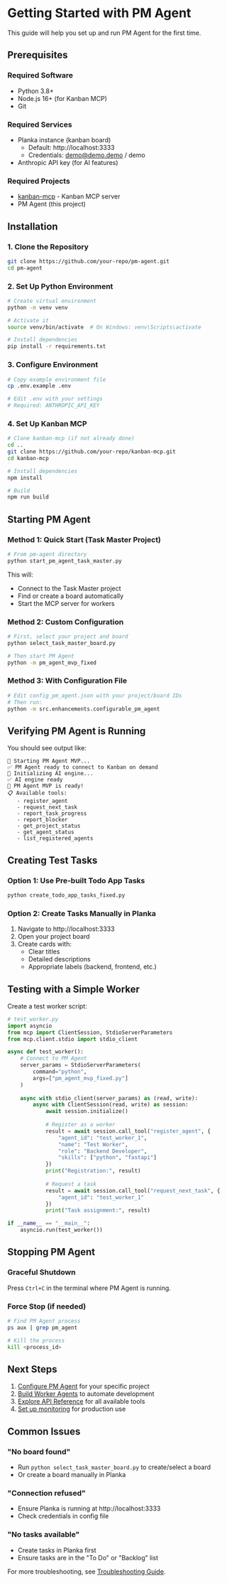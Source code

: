 # Getting Started with PM Agent

This guide will help you set up and run PM Agent for the first time.

## Prerequisites

### Required Software
- Python 3.8+
- Node.js 16+ (for Kanban MCP)
- Git

### Required Services
- Planka instance (kanban board)
  - Default: http://localhost:3333
  - Credentials: demo@demo.demo / demo
- Anthropic API key (for AI features)

### Required Projects
- [kanban-mcp](https://github.com/your-repo/kanban-mcp) - Kanban MCP server
- PM Agent (this project)

## Installation

### 1. Clone the Repository
```bash
git clone https://github.com/your-repo/pm-agent.git
cd pm-agent
```

### 2. Set Up Python Environment
```bash
# Create virtual environment
python -m venv venv

# Activate it
source venv/bin/activate  # On Windows: venv\Scripts\activate

# Install dependencies
pip install -r requirements.txt
```

### 3. Configure Environment
```bash
# Copy example environment file
cp .env.example .env

# Edit .env with your settings
# Required: ANTHROPIC_API_KEY
```

### 4. Set Up Kanban MCP
```bash
# Clone kanban-mcp (if not already done)
cd ..
git clone https://github.com/your-repo/kanban-mcp.git
cd kanban-mcp

# Install dependencies
npm install

# Build
npm run build
```

## Starting PM Agent

### Method 1: Quick Start (Task Master Project)
```bash
# From pm-agent directory
python start_pm_agent_task_master.py
```

This will:
- Connect to the Task Master project
- Find or create a board automatically
- Start the MCP server for workers

### Method 2: Custom Configuration
```bash
# First, select your project and board
python select_task_master_board.py

# Then start PM Agent
python -m pm_agent_mvp_fixed
```

### Method 3: With Configuration File
```bash
# Edit config_pm_agent.json with your project/board IDs
# Then run:
python -m src.enhancements.configurable_pm_agent
```

## Verifying PM Agent is Running

You should see output like:
```
🚀 Starting PM Agent MVP...
✅ PM Agent ready to connect to Kanban on demand
🤖 Initializing AI engine...
✅ AI engine ready
🎯 PM Agent MVP is ready!
📋 Available tools:
   - register_agent
   - request_next_task
   - report_task_progress
   - report_blocker
   - get_project_status
   - get_agent_status
   - list_registered_agents
```

## Creating Test Tasks

### Option 1: Use Pre-built Todo App Tasks
```bash
python create_todo_app_tasks_fixed.py
```

### Option 2: Create Tasks Manually in Planka
1. Navigate to http://localhost:3333
2. Open your project board
3. Create cards with:
   - Clear titles
   - Detailed descriptions
   - Appropriate labels (backend, frontend, etc.)

## Testing with a Simple Worker

Create a test worker script:

```python
# test_worker.py
import asyncio
from mcp import ClientSession, StdioServerParameters
from mcp.client.stdio import stdio_client

async def test_worker():
    # Connect to PM Agent
    server_params = StdioServerParameters(
        command="python",
        args=["pm_agent_mvp_fixed.py"]
    )
    
    async with stdio_client(server_params) as (read, write):
        async with ClientSession(read, write) as session:
            await session.initialize()
            
            # Register as a worker
            result = await session.call_tool("register_agent", {
                "agent_id": "test_worker_1",
                "name": "Test Worker",
                "role": "Backend Developer",
                "skills": ["python", "fastapi"]
            })
            print("Registration:", result)
            
            # Request a task
            result = await session.call_tool("request_next_task", {
                "agent_id": "test_worker_1"
            })
            print("Task assignment:", result)

if __name__ == "__main__":
    asyncio.run(test_worker())
```

## Stopping PM Agent

### Graceful Shutdown
Press `Ctrl+C` in the terminal where PM Agent is running.

### Force Stop (if needed)
```bash
# Find PM Agent process
ps aux | grep pm_agent

# Kill the process
kill <process_id>
```

## Next Steps

1. [Configure PM Agent](./configuration.md) for your specific project
2. [Build Worker Agents](./worker-agents.md) to automate development
3. [Explore API Reference](./api-reference.md) for all available tools
4. [Set up monitoring](./beyond-mvp.md#monitoring) for production use

## Common Issues

### "No board found"
- Run `python select_task_master_board.py` to create/select a board
- Or create a board manually in Planka

### "Connection refused"
- Ensure Planka is running at http://localhost:3333
- Check credentials in config file

### "No tasks available"
- Create tasks in Planka first
- Ensure tasks are in the "To Do" or "Backlog" list

For more troubleshooting, see [Troubleshooting Guide](./troubleshooting.md).